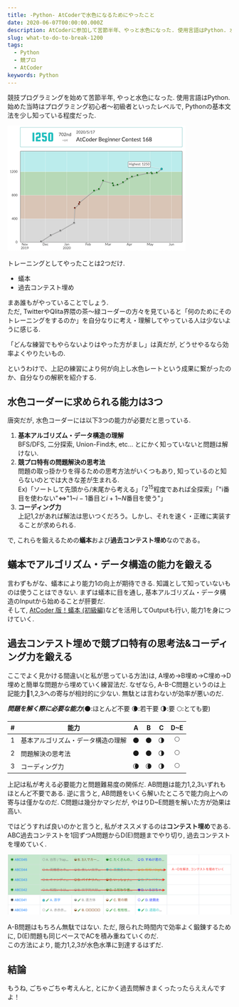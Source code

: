 ```yaml
---
title: -Python- AtCoderで水色になるためにやったこと
date: 2020-06-07T00:00:00.000Z
description: AtCoderに参加して苦節半年、やっと水色になった. 使用言語はPython. 水色になるための練習方を紹介する.
slug: what-to-do-to-break-1200
tags: 
  - Python
  - 競プロ
  - AtCoder
keywords: Python
---
```


競技プログラミングを始めて苦節半年, やっと水色になった. 使用言語はPython. 始めた当時はプログラミング初心者〜初級者といったレベルで, Pythonの基本文法を少し知っている程度だった.

![suinyuu](suinyuu_small.png)

トレーニングとしてやったことは2つだけ.
 - 蟻本
 - 過去コンテスト埋め

まあ誰もがやっていることでしょう.  
ただ, TwitterやQlita界隈の茶〜緑コーダーの方々を見ていると「何のためにそのトレーニングをするのか」を自分なりに考え・理解してやっている人は少ないように感じる.

「どんな練習でもやらないよりはやった方がまし」は真だが, どうせやるなら効率よくやりたいもの.

というわけで、上記の練習により何が向上し水色レートという成果に繋がったのか、自分なりの解釈を紹介する.


## 水色コーダーに求められる能力は3つ

唐突だが, 水色コーダーには以下3つの能力が必要だと思っている.
1. **基本アルゴリズム・データ構造の理解**  
BFS/DFS, 二分探索, Union-Find木, etc... とにかく知っていないと問題は解けない.
2. **競プロ特有の問題解決の思考法**  
問題の取っ掛かりを得るための思考方法がいくつもあり, 知っているのと知らないのとでは大きな差が生まれる.  
Ex)「ソートして先頭から/末尾から考える」「$2^{15}$程度であれば全探索」「"i番目を使わない"$\Leftrightarrow$"$1$~$i-1$番目と$i+1$~$N$番目を使う"」
3. **コーディング力**  
上記1,2があれば解法は思いつくだろう。しかし、それを速く・正確に実装することが求められる.

で, これらを鍛えるための**蟻本**および**過去コンテスト埋め**なのである。

## 蟻本でアルゴリズム・データ構造の能力を鍛える

言わずもがな、蟻本により能力1の向上が期待できる. 知識として知っていないものは使うことはできない. まずは蟻本に目を通し, 基本アルゴリズム・データ構造のInputから始めることが肝要だ.  
そして, [AtCoder 版！蟻本 (初級編)](https://qiita.com/drken/items/e77685614f3c6bf86f44)などを活用してOutputも行い, 能力1を身につけていく.


## 過去コンテスト埋めで競プロ特有の思考法&コーディング力を鍛える

ここでよく見かける間違い(と私が思っている方法)は, A埋め→B埋め→C埋め→D埋めと簡単な問題から埋めていく練習法だ. なぜなら, A-B-C問題というのは上記能力1,2,3への寄与が相対的に少ない. 無駄とは言わないが効率が悪いのだ.

***問題を解く際に必要な能力***(🌑:ほとんど不要 🌘:若干要 🌗:要 🌕:とても要)

| # | 能力 | A | B | C | D~E |
|:-:|----|:-:|:-:|:-:|:-:|
|1|基本アルゴリズム・データ構造の理解 | 🌑 | 🌑 | 🌗 | 🌕 |
|2|問題解決の思考法| 🌑 | 🌑 | 🌗 | 🌕 |
|3|コーディング力| 🌘 | 🌘 | 🌗 | 🌕 |

上記は私が考える必要能力と問題難易度の関係だ. AB問題は能力1,2,3いずれもほとんど不要である. 逆に言うと, AB問題をいくら解いたところで能力向上への寄与は僅かなのだ. C問題は幾分かマシだが, やはりD~E問題を解いた方が効果は高い.

ではどうすれば良いのかと言うと, 私がオススメするのは**コンテスト埋め**である. ABC過去コンテストを1回ずつA問題からD(E)問題までやり切り, 過去コンテストを埋めていく.

![contest_ume](contest_ume.png)

 A-B問題はもちろん無駄ではない. ただ, 限られた時間内で効率よく鍛錬するために, D(E)問題も同じペースでACを積み重ねていくのだ.  
この方法により, 能力1,2,3が水色水準に到達するはずだ.

## 結論
もうね, ごちゃごちゃ考えんと, とにかく過去問解きまくったったらええんですよ！

